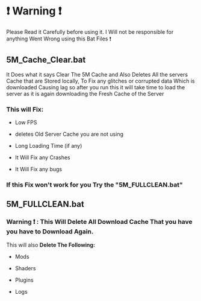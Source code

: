 
# :exclamation: Warning :exclamation:

Please Read it Carefully before using it. I Will not be responsible for anything Went Wrong using this Bat Files :exclamation:

## 5M_Cache_Clear.bat

It Does what it says Clear The 5M Cache and Also Deletes All the servers Cache that are Stored locally, To Fix any glitches or corrupted data Which is downloaded Causing lag so after you run this it will take time to load the server as it is again downloading the Fresh Cache of the Server

### This will Fix:

- Low FPS

- deletes Old Server Cache you are not using

- Long Loading Time (if any)

- It Will Fix any Crashes

- It Will Fix any bugs

### If this Fix won't work for you Try the "5M_FULLCLEAN.bat"

## 5M_FULLCLEAN.bat


### **Warning :exclamation:** : This Will Delete All Download Cache That you have you have to Download Again.

This will also **Delete The Following:**

- Mods

- Shaders

- Plugins

- Logs
